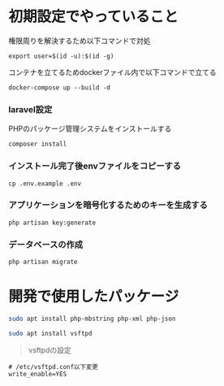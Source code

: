 # 初期設定でやっていること

権限周りを解決するため以下コマンドで対処
```
export user=$(id -u):$(id -g)
```

コンテナを立てるためdockerファイル内で以下コマンドで立てる
```
docker-compose up --build -d
```

### laravel設定

PHPのパッケージ管理システムをインストールする
```
composer install
```

### インストール完了後envファイルをコピーする
```
cp .env.example .env
```

### アプリケーションを暗号化するためのキーを生成する
```
php artisan key:generate
```

### データベースの作成

```
php artisan migrate
```

# 開発で使用したパッケージ

```development.sh
sudo apt install php-mbstring php-xml php-json

sudo apt install vsftpd
```

> vsftpdの設定

```
# /etc/vsftpd.conf以下変更
write_enable=YES
```
